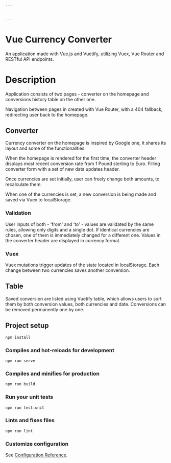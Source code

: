 ```yaml
---


---
```


# Vue Currency Converter

An application made with Vue.js and Vuetify, utilizing Vuex, Vue Router and RESTful API endpoints.

# Description

Application consists of two pages - converter on the homepage and conversions history table on the other one.

Navigation between pages in created with Vue Router, with a 404 fallback, redirecting user back to the homepage.

## Converter

Currency converter on the homepage is inspired by Google one, it shares its layout and some of the functionalities.

When the homepage is rendered for the first time, the converter header displays most recent conversion rate from 1 Pound sterling to Euro. Filling converter form with a set of new data updates header.

Once currencies are set initially, user can freely change both amounts, to recalculate them.

When one of the currencies is set, a new conversion is being made and saved via Vuex to localStorage.

### Validation

User inputs of both - 'from' and 'to' - values are validated by the same rules, allowing only digits and a single dot. If identical currencies are chosen, one of them is immediately changed for a different one.
Values in the converter header are displayed in currency format.

### Vuex

Vuex mutations trigger updates of the state located in localStorage. Each change between two currencies saves another conversion.

## Table

Saved conversion are listed using Vuetify table, which allows users to sort them by both conversion values, both currencies and date. Conversions can be removed permanently one by one. 



## Project setup
```
npm install
```

### Compiles and hot-reloads for development
```
npm run serve
```

### Compiles and minifies for production
```
npm run build
```

### Run your unit tests
```
npm run test:unit
```

### Lints and fixes files
```
npm run lint
```

### Customize configuration
See [Configuration Reference](https://cli.vuejs.org/config/).
